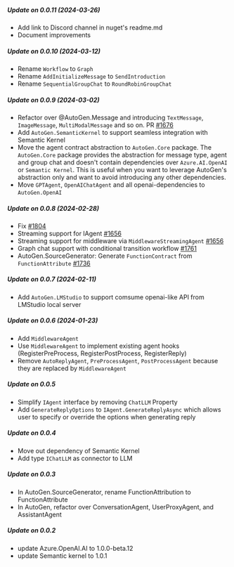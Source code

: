 ##### Update on 0.0.11 (2024-03-26)
- Add link to Discord channel in nuget's readme.md
- Document improvements
##### Update on 0.0.10 (2024-03-12)
- Rename `Workflow` to `Graph`
- Rename `AddInitializeMessage` to `SendIntroduction`
- Rename `SequentialGroupChat` to `RoundRobinGroupChat`
##### Update on 0.0.9 (2024-03-02)
- Refactor over @AutoGen.Message and introducing `TextMessage`, `ImageMessage`, `MultiModalMessage` and so on. PR [#1676](https://github.com/microsoft/autogen/pull/1676)
- Add `AutoGen.SemanticKernel` to support seamless integration with Semantic Kernel
- Move the agent contract abstraction to `AutoGen.Core` package. The `AutoGen.Core` package provides the abstraction for message type, agent and group chat and doesn't contain dependencies over `Azure.AI.OpenAI` or `Semantic Kernel`. This is useful when you want to leverage AutoGen's abstraction only and want to avoid introducing any other dependencies.
- Move `GPTAgent`, `OpenAIChatAgent` and all openai-dependencies to `AutoGen.OpenAI`
##### Update on 0.0.8 (2024-02-28)
- Fix [#1804](https://github.com/microsoft/autogen/pull/1804)
- Streaming support for IAgent [#1656](https://github.com/microsoft/autogen/pull/1656)
- Streaming support for middleware via `MiddlewareStreamingAgent` [#1656](https://github.com/microsoft/autogen/pull/1656)
- Graph chat support with conditional transition workflow [#1761](https://github.com/microsoft/autogen/pull/1761)
- AutoGen.SourceGenerator: Generate `FunctionContract` from `FunctionAttribute` [#1736](https://github.com/microsoft/autogen/pull/1736)
##### Update on 0.0.7 (2024-02-11)
- Add `AutoGen.LMStudio` to support comsume openai-like API from LMStudio local server
##### Update on 0.0.6 (2024-01-23)
- Add `MiddlewareAgent`
- Use `MiddlewareAgent` to implement existing agent hooks (RegisterPreProcess, RegisterPostProcess, RegisterReply)
- Remove `AutoReplyAgent`, `PreProcessAgent`, `PostProcessAgent` because they are replaced by `MiddlewareAgent`
##### Update on 0.0.5
- Simplify `IAgent` interface by removing `ChatLLM` Property
- Add `GenerateReplyOptions` to `IAgent.GenerateReplyAsync` which allows user to specify or override the options when generating reply

##### Update on 0.0.4
- Move out dependency of Semantic Kernel
- Add type `IChatLLM` as connector to LLM

##### Update on 0.0.3
- In AutoGen.SourceGenerator, rename FunctionAttribution to FunctionAttribute
- In AutoGen, refactor over ConversationAgent, UserProxyAgent, and AssistantAgent

##### Update on 0.0.2
- update Azure.OpenAI.AI to 1.0.0-beta.12
- update Semantic kernel to 1.0.1